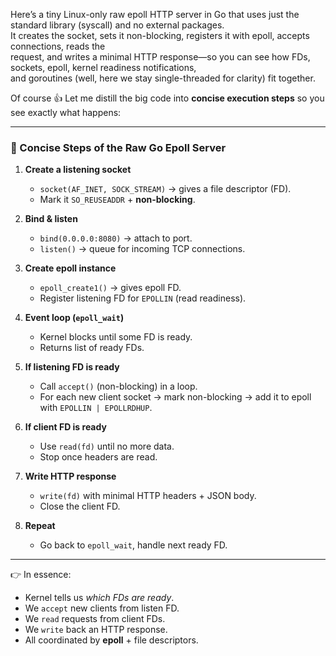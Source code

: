 Here’s a tiny Linux-only raw epoll HTTP server in Go that uses just the standard library (syscall) and no external packages. <br>
It creates the socket, sets it non-blocking, registers it with epoll, accepts connections, reads the <br> request, and writes a minimal HTTP response—so you can see how FDs, sockets, epoll, kernel readiness notifications, <br>
and goroutines (well, here we stay single-threaded for clarity) fit together.


Of course 👍 Let me distill the big code into **concise execution steps** so you see exactly what happens:

---

### 🔹 Concise Steps of the Raw Go Epoll Server

1. **Create a listening socket**

   * `socket(AF_INET, SOCK_STREAM)` → gives a file descriptor (FD).
   * Mark it `SO_REUSEADDR` + **non-blocking**.

2. **Bind & listen**

   * `bind(0.0.0.0:8080)` → attach to port.
   * `listen()` → queue for incoming TCP connections.

3. **Create epoll instance**

   * `epoll_create1()` → gives epoll FD.
   * Register listening FD for `EPOLLIN` (read readiness).

4. **Event loop (`epoll_wait`)**

   * Kernel blocks until some FD is ready.
   * Returns list of ready FDs.

5. **If listening FD is ready**

   * Call `accept()` (non-blocking) in a loop.
   * For each new client socket → mark non-blocking → add it to epoll with `EPOLLIN | EPOLLRDHUP`.

6. **If client FD is ready**

   * Use `read(fd)` until no more data.
   * Stop once headers are read.

7. **Write HTTP response**

   * `write(fd)` with minimal HTTP headers + JSON body.
   * Close the client FD.

8. **Repeat**

   * Go back to `epoll_wait`, handle next ready FD.

---

👉 In essence:

* Kernel tells us *which FDs are ready*.
* We `accept` new clients from listen FD.
* We `read` requests from client FDs.
* We `write` back an HTTP response.
* All coordinated by **epoll** + file descriptors.
